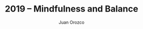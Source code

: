 ---
author: Juan Orozco
categories:
- Uncategorized
draft: true
slug: 2019-mindfulness-and-balance
title: 2019 – Mindfulness and Balance
type: post
---